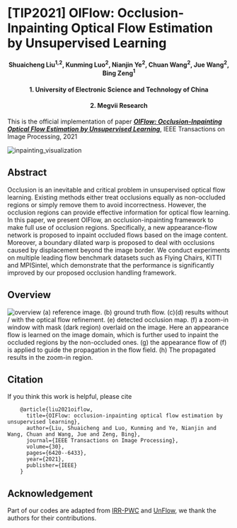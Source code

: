 # [TIP2021] OIFlow: Occlusion-Inpainting Optical Flow Estimation by Unsupervised Learning

<h4 align="center"> Shuaicheng Liu<sup>1,2</sup>, Kunming Luo<sup>2</sup>, Nianjin Ye<sup>2</sup>, Chuan Wang<sup>2</sup>, Jue Wang<sup>2</sup>, Bing Zeng<sup>1</sup></h4>
<h4 align="center"> 1. University of Electronic Science and Technology of China</h4>
<h4 align="center"> 2. Megvii Research </h4>

This is the official implementation of paper [***OIFlow: Occlusion-Inpainting Optical Flow Estimation by Unsupervised Learning***](http://liushuaicheng.org/TIP/OIFlow.pdf), IEEE Transactions on Image Processing, 2021

![inpainting_visualization](./images/gif_v2_1.gif)

## Abstract
Occlusion is an inevitable and critical problem in unsupervised optical flow learning. Existing methods either treat occlusions equally as non-occluded regions or simply remove them to avoid incorrectness. However, the occlusion regions can provide effective information for optical flow learning. In this paper, we present OIFlow, an occlusion-inpainting framework to make full use of occlusion regions. Specifically, a new appearance-flow network is proposed to inpaint occluded flows based on the image content. Moreover, a boundary dilated warp is proposed to deal with occlusions caused by displacement beyond the image border. We conduct experiments on multiple leading flow benchmark datasets such as Flying Chairs, KITTI and MPISintel, which demonstrate that the performance is significantly improved by our proposed occlusion handling framework.

## Overview
![overview](https://user-images.githubusercontent.com/1344482/181241630-6a8fc87f-4c34-49e8-94e8-ab00e5c66bfd.JPG)
(a) reference image. (b) ground truth flow. (c)(d) results without / with the optical flow refinement. (e) detected occlusion map. (f) a zoom-in window with mask (dark region) overlaid on the image. Here an appearance flow is learned on the image domain, which is further used to inpaint the occluded regions by the non-occluded ones. (g) the appearance flow of (f) is applied to guide the propagation in the flow field. (h) The propagated results in the zoom-in region.


## Citation
If you think this work is helpful, please cite
```
    @article{liu2021oiflow,
      title={OIFlow: occlusion-inpainting optical flow estimation by unsupervised learning},
      author={Liu, Shuaicheng and Luo, Kunming and Ye, Nianjin and Wang, Chuan and Wang, Jue and Zeng, Bing},
      journal={IEEE Transactions on Image Processing},
      volume={30},
      pages={6420--6433},
      year={2021},
      publisher={IEEE}
    }
```
## Acknowledgement
Part of our codes are adapted from [IRR-PWC](https://github.com/visinf/irr) and [UnFlow](https://github.com/simonmeister/UnFlow), we thank the authors for their contributions.
